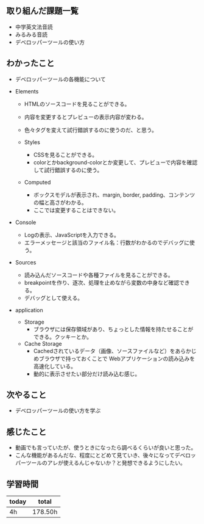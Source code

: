 ## 取り組んだ課題一覧

- 中学英文法音読
- みるみる音読
- デベロッパーツールの使い方

## わかったこと

- デベロッパーツールの各機能について
- Elements
  - HTMLのソースコードを見ることができる。
  - 内容を変更するとプレビューの表示内容が変わる。
  - 色々タグを変えて試行錯誤するのに使うのだ、と思う。

  - Styles
    - CSSを見ることができる。
    - colorとかbackground-colorとか変更して、プレビューで内容を確認して試行錯誤するのに使う。
  
  - Computed
    - ボックスモデルが表示され、margin, border, padding、コンテンツの幅と高さがわかる。
    - ここでは変更することはできない。
  
- Console
  - Logの表示、JavaScriptを入力できる。
  - エラーメッセージと該当のファイル名：行数がわかるのでデバッグに使う。

- Sources
  - 読み込んだソースコードや各種ファイルを見ることができる。
  - breakpointを作り、逐次、処理を止めながら変数の中身など確認できる。
  - デバッグとして使える。

- application
  - Storage
    - ブラウザには保存領域があり、ちょっとした情報を持たせることができる。クッキーとか。
  - Cache Storage
    - Cachedされているデータ（画像、ソースファイルなど）をあらかじめブラウザで持っておくことで Webアプリケーションの読み込みを高速化している。
    - 動的に表示させたい部分だけ読み込む感じ。
## 次やること

- デベロッパーツールの使い方を学ぶ

## 感じたこと

- 動画でも言っていたが、使うときになったら調べるくらいが良いと思った。
- こんな機能があるんだな、程度にとどめて見ていき、後々になってデベロッパーツールのアレが使えるんじゃないか？と発想できるようにしたい。

## 学習時間

| today | total   |
| ----- | ------- |
| 4h | 178.50h |

